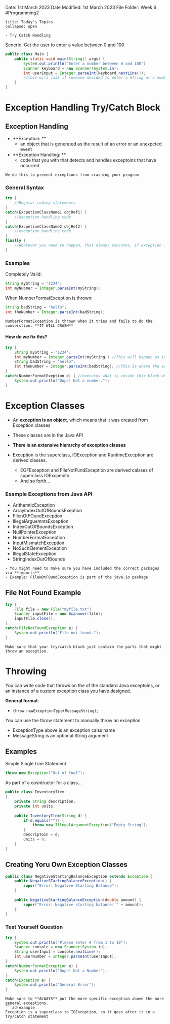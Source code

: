 Date: 1st March 2023
Date Modified: 1st March 2023
File Folder: Week 6
#Programming2 

```ad-abstract
title: Today's Topics
collapse: open

- Try Catch Handling

```

Senerio: Get the user to enter a value between 0 and 100

```java
public class Main {
	public static void main(String[] args) {
		System.out.println("Enter a number between 0 and 100")
		Scanner keyboard = new Scanner(System.in);
		int userInput = Integer.parseInt(keyboard.nextLine());
		//this will fail if someone decided to enter a String or a number outside of the range
	}
}
```

# Exception Handling Try/Catch Block

## Exception Handling

- **Exception: **
	- an object that is generated as the result of an error or an unexpcted event
- **Exception Handling: **
	- code that you with that detects and handles exceptoins that have occurred

```ad-important
We do this to prevent exceptions from crashing your program
```

### General Syntax

```java
try {
	//Regular coding statements
}
catch(ExcpetionClassName1 objRef1) {
	//exception handling code
}
catch(ExcpetionClassName2 objRef2) {
	//exception handling code
}
finally {
	//Whatever you need to happen, that always executes, if exception is thrown
}
```

### Examples

Completely Valid:
```java
String myString = "1234";
int myNubmer = Integer.parseInt(myString);
```

When NumberFormatException is thrown:
```java
String badString = "hello";
int theNumber = Integer.parseInt(badString);
```

```ad-note
NumberFormatException is thrown when it tries and fails to do the converstion. **IT WILL CRASH**
```

#### How do we fix this?

```java
try {
	String myString = "1234";
	int myNumber = Integer.parseInt(myString;) //This will happen as it normally should
	String badString = "hello";
	int theNumber = Integer.parseInt(badString); //This is where the error is thrown
}
catch(NumberFormatExeption e) { //executes what is inside this block when the specific error is thrown
	System.out.println("Oops! Not a number.");
}
```

# Exception Classes

- An **exception is an object**, which means that it was created from Exception classes
- These classes are in the Java API
- **There is an extensive hierarchy of exception classes**

- Exception is the superclass, IOException and RuntimeException are derived classes.
	- EOFException and FIleNotFundException are derived calsses of superclass IOExcpeoitn
	- And so forth...

### Example Exceptions from Java API

- ArithemticException
- ArrayIndexOutOfBoundsExeption
- FIlenOtFOundException
- IllegalArguemntsException
- IndexOutOfBoundsException
- NullPointerException
- NumberFormatException
- InputMismatchException
- NoSuchElementException
- IllegalStateException
- StringIndexOutOfBounds

```ad-note
- You might need to make sure you have indluded the correct packages via **imports**
- Example: FileNOtFOundException is part of the java.io package
```


## File Not Found Example

```java
try {
	File file = new File("myfile.txt")
	Scanner inputFile = new Scannner(file);
	inputFile.close();
}
catch(FileNotFoundException e) {
	System.out.println("File not found.");
}
```

```ad-warning
Make sure that your try/catch block just contain the parts that might throw an exception.
```

# Throwing

You can write code that throws on the of the standard Java exceptoins, or an instance of a custom exception class you have designed.

**General format**:
- `throw newExceptionType(MessageString);`

You can use the throw statement to manually throw an exception
- ExceptionType above is an exception calss name
- MessageString is an optional String argument

## Examples

Simple Single Line Statement
```java
throw new Exception("Out of fuel");
```

As part of a cosntructor for a class...

```java
public class InventoryItem
{
	private String description;
	private int units;
	
	public InventoryItem(String d) {
		if(d.equals("")) {
			throw new IllegalArgumentException("Empty String");
		}
		descriptoin = d;
		units = 0;
	}
}
```

## Creating Yoru Own Exception Classes

```java
public class NegativeStartingBalanceException extends Exception {
	public NegativeSTartingBalanceException() {
		super("Error: Negative Starting Balance");
	}
	
	public NegativeStartingBalanceException(double amount) {
		super("Error: Negative starting balance: " + amount);
	}
}
```

### Test Yourself Question

```java
try {
	System.out.println("Please enter # from 1 to 10");
	Scanner console = new Scanner(System.in);
	String userInput = console.nextLine();
	int userNumber = Integer.parseInt(userInput);
}
catch(NumberFormatException e) {
	System.out.println("Oops! Not a Number");
}
catch(Exception e) {
	System.out.println("General Error");
}
```

```ad-warning
Make sure to **ALWAYS** put the more specific exception above the more general exceptions.
```ad-example
Exception is a superclass to IOException, so it goes after it in a try/catch statement
```

